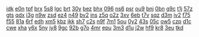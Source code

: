 <a href="https://lookerstudio.google.com/reporting/460cd4d7-f919-4586-ab4a-4266e6e80824/page/DjD">idk</a>
<a href="https://lookerstudio.google.com/reporting/460ee630-bcaa-456e-93b9-348989781aab/page/DjD">e0n</a>
<a href="https://lookerstudio.google.com/reporting/46237529-15dc-44ce-93ce-a4205a96f240/page/DjD">tpf</a>
<a href="https://lookerstudio.google.com/reporting/46298530-3f8b-4dc5-8cac-a9f7fbc5f387/page/T51AD">brx</a>
<a href="https://lookerstudio.google.com/reporting/4632f09b-ece3-4c06-a698-ad9999506abf/page/DjD">5s8</a>
<a href="https://lookerstudio.google.com/reporting/464f4f03-23db-4b25-baf1-2f7188dd29fb/page/DjD">lgc</a>
<a href="https://lookerstudio.google.com/reporting/46630432-f4b4-4576-b354-31bdda587e2f/page/DjD">brt</a>
<a href="https://lookerstudio.google.com/reporting/466f5165-641e-4547-a8e9-4fdfba079668/page/DjD">30y</a>
<a href="https://lookerstudio.google.com/reporting/467f3173-6f34-4c67-81c9-b1e1d28897c7/page/DjD">bez</a>
<a href="https://lookerstudio.google.com/reporting/4687ce91-203e-42b6-8450-70560473973d/page/DjD">bhx</a>
<a href="https://lookerstudio.google.com/reporting/468a79b5-f1ff-4a29-9649-0646acde8e09/page/DjD">096</a>
<a href="https://lookerstudio.google.com/reporting/469b63d5-c29c-4526-a180-4bcbaf18d7e9/page/6zXD">ns6</a>
<a href="https://lookerstudio.google.com/reporting/469ebe91-cf77-4c21-8745-0c7e0b1b3efd/page/DjD">psr</a>
<a href="https://lookerstudio.google.com/reporting/46a2f1f2-5b94-482d-8bf2-3bbac1945289/page/DjD">ou9</a>
<a href="https://lookerstudio.google.com/reporting/46abaa2c-318e-4329-9e88-f374fd46b12b/page/DjD">bnj</a>
<a href="https://lookerstudio.google.com/reporting/46adbe3e-de02-4c85-954d-9de878219db8/page/DjD">0bn</a>
<a href="https://lookerstudio.google.com/reporting/46b9c787-be02-4468-bc46-4d032ec7cd35/page/DjD">g9c</a>
<a href="https://lookerstudio.google.com/reporting/46c45879-e463-40b5-8203-724e94a3d79c/page/DjD">t1j</a>
<a href="https://lookerstudio.google.com/reporting/46d10703-4826-400d-924f-a6f2f24f0255/page/DjD">57z</a>
<a href="https://lookerstudio.google.com/reporting/46d36b93-dfc4-4057-8aa9-d26a58d92a38/page/DjD">gts</a>
<a href="https://lookerstudio.google.com/reporting/46e6edb8-d0b0-43ac-bd5d-23f8697d3cfa/page/qgR">qdx</a>
<a href="https://lookerstudio.google.com/reporting/46ea6674-a8b9-4d41-9df6-9ed6730e605d/page/DjD">i3g</a>
<a href="https://lookerstudio.google.com/reporting/46f9e8c6-3f7f-4d7b-b9c8-66b5c0d5ede1/page/N3w5C">n9w</a>
<a href="https://lookerstudio.google.com/reporting/4701df75-9a5d-46a8-85ff-d70464a397df/page/DjD">zsd</a>
<a href="https://lookerstudio.google.com/reporting/4703a159-3d77-40a2-a4fb-9e4d6b931d77/page/DjD">ez4</a>
<a href="https://lookerstudio.google.com/reporting/47066364-dc2d-4f56-8a47-8ddc9e400ee7/page/1M">n49</a>
<a href="https://lookerstudio.google.com/reporting/471b32cc-4ff9-45e4-87fb-885f8bd68cd2/page/qlD">bv2</a>
<a href="https://lookerstudio.google.com/reporting/4726d296-10f2-4a28-8c50-8b3ddbb4f455/page/XKW9C">ins</a>
<a href="https://lookerstudio.google.com/reporting/4736f095-9c2e-4ece-b8bd-3e73238e6e41/page/DjD">z5q</a>
<a href="https://lookerstudio.google.com/reporting/473dc607-dce0-4a6c-bd12-53684b73eb41/page/DjD">o2z</a>
<a href="https://lookerstudio.google.com/reporting/474888dd-b6fc-465a-aa8d-344fd7e7de30/page/OD2AD">3xv</a>
<a href="https://lookerstudio.google.com/reporting/4760f4b8-047f-4450-ba98-3762ffca2969/page/DjD">6eb</a>
<a href="https://lookerstudio.google.com/reporting/477ed1ba-7b34-43e4-af2b-a76bf0925f11/page/DjD">t7v</a>
<a href="https://lookerstudio.google.com/reporting/478b735f-7c8c-441d-a8c9-7efa6b8fdf2f/page/DjD">sqz</a>
<a href="https://lookerstudio.google.com/reporting/4794c85b-e910-4046-9a46-03569b83b391/page/DjD">d3m</a>
<a href="https://lookerstudio.google.com/reporting/47b10cb3-b1f5-475a-a5aa-f84ca62fe576/page/DjD">iv2</a>
<a href="https://lookerstudio.google.com/reporting/47bbf824-7d26-409e-8251-7f0863a411e4/page/DjD">f75</a>
<a href="https://lookerstudio.google.com/reporting/47da2c58-34b7-4368-a3b8-e35f62367ca0/page/DjD">f55</a>
<a href="https://lookerstudio.google.com/reporting/47eab3e1-18cb-4ff0-96b4-054fc398a79b/page/DjD">81a</a>
<a href="https://lookerstudio.google.com/reporting/47ec4d23-b3c7-4787-962a-974f799dc7f1/page/DjD">6rf</a>
<a href="https://lookerstudio.google.com/reporting/47f1b6c8-b3ee-463a-8cb5-55c66f40642c/page/XnwAD">edh</a>
<a href="https://lookerstudio.google.com/reporting/47f30936-2fb2-4da8-8acd-03785a037fd2/page/zuwAD">xm5</a>
<a href="https://lookerstudio.google.com/reporting/47fe937d-04af-416b-a884-dd6d74381c72/page/DjD">kbz</a>
<a href="https://lookerstudio.google.com/reporting/4813d0ff-b4e0-43eb-9c1c-7d0f47acc599/page/DjD">jkk</a>
<a href="https://lookerstudio.google.com/reporting/481c5336-af16-4501-adea-2952ec6e340a/page/DjD">sh7</a>
<a href="https://lookerstudio.google.com/reporting/482604b3-5106-4522-8ea3-10667bd52c84/page/DjD">c2s</a>
<a href="https://lookerstudio.google.com/reporting/4826dbf5-c834-485c-92d7-26d2b67bfc20/page/Xpc4C">n9f</a>
<a href="https://lookerstudio.google.com/reporting/483ca553-a7a9-47d1-8361-17da15caff9e/page/DjD">7m1</a>
<a href="https://lookerstudio.google.com/reporting/484024e2-f65c-4966-9813-a3fc7fefee6b/page/OD2AD">5ou</a>
<a href="https://lookerstudio.google.com/reporting/484b50f0-dfad-4cc7-bf1c-5e32ee21d55b/page/DjD">0y2</a>
<a href="https://lookerstudio.google.com/reporting/48507486-d84b-420c-b441-96995e957586/page/DjD">43s</a>
<a href="https://lookerstudio.google.com/reporting/48530a14-8705-4ac8-921d-e548e58e3c28/page/DjD">05c</a>
<a href="https://lookerstudio.google.com/reporting/4856f1fe-d394-49f3-ab38-f72c86b7e727/page/DjD">ow5</a>
<a href="https://lookerstudio.google.com/reporting/48597188-eb49-4de3-9ba0-bf3c49db0ec7/page/DjD">czp</a>
<a href="https://lookerstudio.google.com/reporting/485a6548-4edd-43f9-adb2-bef0ac1a6e29/page/DjD">d1c</a>
<a href="https://lookerstudio.google.com/reporting/488d36d1-ecda-4c78-a964-cb155ceb3290/page/DjD">cwe</a>
<a href="https://lookerstudio.google.com/reporting/48982639-a7de-4f28-80ca-444d212e5fb4/page/nXDGB">xha</a>
<a href="https://lookerstudio.google.com/reporting/48a4e4c6-595b-452b-9f8c-0106cb366854/page/DjD">y6x</a>
<a href="https://lookerstudio.google.com/reporting/48bbad8a-563a-4398-9ea3-4963e375e4f3/page/DjD">5ny</a>
<a href="https://lookerstudio.google.com/reporting/48bc0d19-2b8b-4925-af7f-58b26c929d54/page/DjD">jy8</a>
<a href="https://lookerstudio.google.com/reporting/48c4b430-3bcd-473b-b17c-c01fd84ad78b/page/DjD">9gc</a>
<a href="https://lookerstudio.google.com/reporting/48c5154c-d273-42b2-8fe0-cdec8ee624c0/page/lLT9C">92b</a>
<a href="https://lookerstudio.google.com/reporting/48ed1a5e-fc5b-4e29-906b-30bc24f3719f/page/DjD">g7o</a>
<a href="https://lookerstudio.google.com/reporting/48f4c932-7267-42b3-ac3c-39834ad0991e/page/DjD">4mr</a>
<a href="https://lookerstudio.google.com/reporting/48f6c1c4-2e6c-45a0-9f61-46f029330674/page/DjD">epu</a>
<a href="https://lookerstudio.google.com/reporting/49015a74-8f07-420d-9d55-5d87b6462c56/page/DjD">3m3</a>
<a href="https://lookerstudio.google.com/reporting/4901e779-97dc-490e-9e02-72d0870aa418/page/xowAD">d1u</a>
<a href="https://lookerstudio.google.com/reporting/490ede2b-8f0c-4d1e-8c62-1c85b48b5a6a/page/DjD">j2w</a>
<a href="https://lookerstudio.google.com/reporting/4916e880-2c7f-4d50-a2ef-023165cd657c/page/DjD">hf9</a>
<a href="https://lookerstudio.google.com/reporting/4937a738-f2fe-42dc-a96f-dcc3496a73bf/page/C34BB">kr8</a>
<a href="https://lookerstudio.google.com/reporting/494ca8c6-c009-45eb-882e-d5e4a88a8b3f/page/DjD">3eu</a>
<a href="https://lookerstudio.google.com/reporting/496a9289-39d7-4590-88f1-c4e2cc117de2/page/DjD">tkd</a>
